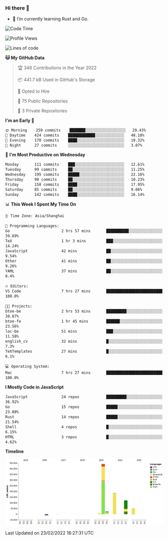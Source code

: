 ### Hi there 👋

- 🌱 I’m currently learning Rust and Go.

<!--START_SECTION:waka-->
![Code Time](http://img.shields.io/badge/Code%20Time-254%20hrs%2054%20mins-blue)

![Profile Views](http://img.shields.io/badge/Profile%20Views-0-blue)

![Lines of code](https://img.shields.io/badge/From%20Hello%20World%20I%27ve%20Written-834%20Thousand%20lines%20of%20code-blue)

**🐱 My GitHub Data** 

> 🏆 346 Contributions in the Year 2022
 > 
> 📦 441.7 kB Used in GitHub's Storage 
 > 
> 💼 Opted to Hire
 > 
> 📜 75 Public Repositories 
 > 
> 🔑 3 Private Repositories  
 > 
**I'm an Early 🐤** 

```text
🌞 Morning    259 commits    ███████░░░░░░░░░░░░░░░░░░   29.43% 
🌆 Daytime    424 commits    ████████████░░░░░░░░░░░░░   48.18% 
🌃 Evening    170 commits    ████░░░░░░░░░░░░░░░░░░░░░   19.32% 
🌙 Night      27 commits     ░░░░░░░░░░░░░░░░░░░░░░░░░   3.07%

```
📅 **I'm Most Productive on Wednesday** 

```text
Monday       111 commits    ███░░░░░░░░░░░░░░░░░░░░░░   12.61% 
Tuesday      99 commits     ██░░░░░░░░░░░░░░░░░░░░░░░   11.25% 
Wednesday    195 commits    █████░░░░░░░░░░░░░░░░░░░░   22.16% 
Thursday     90 commits     ██░░░░░░░░░░░░░░░░░░░░░░░   10.23% 
Friday       158 commits    ████░░░░░░░░░░░░░░░░░░░░░   17.95% 
Saturday     85 commits     ██░░░░░░░░░░░░░░░░░░░░░░░   9.66% 
Sunday       142 commits    ████░░░░░░░░░░░░░░░░░░░░░   16.14%

```


📊 **This Week I Spent My Time On** 

```text
⌚︎ Time Zone: Asia/Shanghai

💬 Programming Languages: 
Go                       2 hrs 57 mins       ██████████░░░░░░░░░░░░░░░   39.69% 
TeX                      1 hr 3 mins         ███░░░░░░░░░░░░░░░░░░░░░░   14.24% 
JavaScript               42 mins             ██░░░░░░░░░░░░░░░░░░░░░░░   9.54% 
Other                    41 mins             ██░░░░░░░░░░░░░░░░░░░░░░░   9.26% 
YAML                     37 mins             ██░░░░░░░░░░░░░░░░░░░░░░░   8.4%

🔥 Editors: 
VS Code                  7 hrs 27 mins       █████████████████████████   100.0%

🐱‍💻 Projects: 
btoe-be                  2 hrs 53 mins       █████████░░░░░░░░░░░░░░░░   38.87% 
btoe-fe                  1 hr 45 mins        ██████░░░░░░░░░░░░░░░░░░░   23.56% 
loc-be                   51 mins             ███░░░░░░░░░░░░░░░░░░░░░░   11.58% 
english_cv               32 mins             █░░░░░░░░░░░░░░░░░░░░░░░░   7.3% 
TeXTemplates             27 mins             █░░░░░░░░░░░░░░░░░░░░░░░░   6.1%

💻 Operating System: 
Mac                      7 hrs 27 mins       █████████████████████████   100.0%

```

**I Mostly Code in JavaScript** 

```text
JavaScript               24 repos            █████████░░░░░░░░░░░░░░░░   36.92% 
Go                       15 repos            █████░░░░░░░░░░░░░░░░░░░░   23.08% 
Rust                     14 repos            █████░░░░░░░░░░░░░░░░░░░░   21.54% 
Shell                    4 repos             █░░░░░░░░░░░░░░░░░░░░░░░░   6.15% 
HTML                     3 repos             █░░░░░░░░░░░░░░░░░░░░░░░░   4.62%

```


**Timeline**

![Chart not found](https://raw.githubusercontent.com/elton/elton/main/charts/bar_graph.png) 


 Last Updated on 23/02/2022 18:27:31 UTC
<!--END_SECTION:waka-->

<!--
**elton/elton** is a ✨ _special_ ✨ repository because its `README.md` (this file) appears on your GitHub profile.

Here are some ideas to get you started:

- 🔭 I’m currently working on ...
- 🌱 I’m currently learning ...
- 👯 I’m looking to collaborate on ...
- 🤔 I’m looking for help with ...
- 💬 Ask me about ...
- 📫 How to reach me: ...
- 😄 Pronouns: ...
- ⚡ Fun fact: ...
-->
